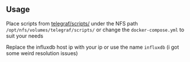 ## Usage

Place scripts from [telegraf/scripts/]() under the NFS path `/opt/nfs/volumes/telegraf/scripts/` or change the `docker-compose.yml` to suit your needs

Replace the influxdb host ip with your ip or use the name `influxdb` (i got some weird resolution issues)
